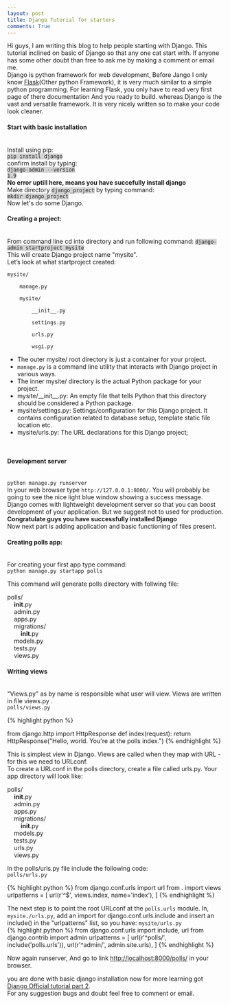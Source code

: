 ```yaml
---
layout: post
title: Django Tutorial for starters
comments: True
---
```


Hi guys, I am writing this blog to help people starting with Django. This tutorial inclined on basic of Django so that any one cat start with. If anyone has some other doubt than free to ask me by making a comment or email me. 
<br>
Django is python framework for web development, Before Jango I only know <a href="http://flask.pocoo.org/">Flask</a>(Other python Framework), it is very much similar to a simple python programming. For learning Flask, you only have to read very first page of there documentation And you ready to build. whereas Django is the vast and versatile framework. It is very nicely written so to make your code look cleaner. 
<br>

<h4>Start with basic installation</h4>
<br>
Install using pip:
<br>
<code style="background-color: #d3d3d3">pip install django</code>
<br>
confirm install by typing:
<br>
<code style="background-color: #d3d3d3">django-admin --version</code>
<br>
<code style="background-color: #d3d3d3">1.9</code>
<br>
<b>No error uptill here, means you have succefully install django</b>
<br>
Make directory <code style="background-color: #d3d3d3">django_project</code> by typing command:
<br> <code style="background-color: #d3d3d3">mkdir django_project</code>
<br>
Now let's do some Django. 
<br>
<h4>Creating a project:</h4>
<br>
From command line cd into directory and run following command:
<code style="background-color: #d3d3d3">django-admin startproject mysite</code>
<br>
This will create Django project name "mysite". 
<br>
Let’s look at what startproject created:
<br>
<code style="background-color: ">
mysite/<br>
&nbsp;&nbsp;&nbsp;&nbsp;manage.py<br>
&nbsp;&nbsp;&nbsp;&nbsp;mysite/<br>
&nbsp;&nbsp;&nbsp;&nbsp;&nbsp;&nbsp;&nbsp;&nbsp;__init__.py<br>
&nbsp;&nbsp;&nbsp;&nbsp;&nbsp;&nbsp;&nbsp;&nbsp;settings.py<br>
&nbsp;&nbsp;&nbsp;&nbsp;&nbsp;&nbsp;&nbsp;&nbsp;urls.py<br>
&nbsp;&nbsp;&nbsp;&nbsp;&nbsp;&nbsp;&nbsp;&nbsp;wsgi.py<br></code>

<ul>
  <li>The outer mysite/ root directory is just a container for your project.</li>
  <li ><code>manage.py</code> is a command line utility that interacts with Django project in various ways.</li>
  <li>The inner mysite/ directory is the actual Python package for your project.</li>
  <li>mysite/__init__.py: An empty file that tells Python that this directory should be considered a Python package. </li>
  <li>mysite/settings.py: Settings/configuration for this Django project. It contains configuration related to database setup, template static file location etc.</li>
  <li>mysite/urls.py: The URL declarations for this Django project; </li>
</ul>

<br>
<h4>Development server</h4>
<br>
<code style="background-color: ">python manage.py runserver</code>
<br>
In your web browser type <code>http://127.0.0.1:8000/</code>. You will probably be going to see the nice light blue window showing a success message.  <br>
Django comes with lightweight development server so that you can boost development of your application. But we suggest not to used for production. 
<br><b>Congratulate guys you have successfully installed Django</b>

<br>
Now next part is adding application and basic functioning of files present.
<br>
<h4>Creating polls app:</h4><br>
For creating your first app type command:<br>
<code style="background-color: ">python manage.py startapp polls</code><br>

This command will generate polls directory with follwing file:<br>

polls/<br>
&nbsp;&nbsp;&nbsp;&nbsp;__init__.py<br>
&nbsp;&nbsp;&nbsp;&nbsp;admin.py<br>
&nbsp;&nbsp;&nbsp;&nbsp;apps.py<br>
&nbsp;&nbsp;&nbsp;&nbsp;migrations/<br>
&nbsp;&nbsp;&nbsp;&nbsp;&nbsp;&nbsp;&nbsp;&nbsp;__init__.py<br>
&nbsp;&nbsp;&nbsp;&nbsp;models.py<br>
&nbsp;&nbsp;&nbsp;&nbsp;tests.py<br>
&nbsp;&nbsp;&nbsp;&nbsp;views.py<br>

<h4>Writing views</h4>
<br>
"Views.py" as by name is responsible what user will view. Views are written in file views.py .<br>
<code>polls/views.py</code><br>

{% highlight python %}

from django.http import HttpResponse
def index(request):
    return HttpResponse("Hello, world. You're at the polls index.") 
{% endhighlight %} 

This is simplest view in Django. Views are called when they map with URL - for this we need to URLconf.
<br>
To create a URLconf in the polls directory, create a file called urls.py. Your app directory will look like:
<br>

polls/<br>
&nbsp;&nbsp;&nbsp;&nbsp;__init__.py<br>
&nbsp;&nbsp;&nbsp;&nbsp;admin.py<br>
&nbsp;&nbsp;&nbsp;&nbsp;apps.py<br>
&nbsp;&nbsp;&nbsp;&nbsp;migrations/<br>
&nbsp;&nbsp;&nbsp;&nbsp;&nbsp;&nbsp;&nbsp;&nbsp;__init__.py<br>
&nbsp;&nbsp;&nbsp;&nbsp;models.py<br>
&nbsp;&nbsp;&nbsp;&nbsp;tests.py<br>
&nbsp;&nbsp;&nbsp;&nbsp;urls.py<br>
&nbsp;&nbsp;&nbsp;&nbsp;views.py<br>

In the polls/urls.py file include the following code:
<br>
<code>polls/urls.py</code><br>

{% highlight python %}
from django.conf.urls import url
from . import views
urlpatterns = [
    url(r'^$', views.index, name='index'),
]
{% endhighlight %} 

The next step is to point the root URLconf at the <code>polls.urls</code> module. In,  <code>mysite./urls.py</code>, add an import for django.conf.urls.include and insert an include() in the "urlpatterns" list, so you have:
<code>mysite/urls.py</code>
<br>
{% highlight python %}
from django.conf.urls import include, url
from django.contrib import admin
urlpatterns = [
    url(r'^polls/', include('polls.urls')),
    url(r'^admin/', admin.site.urls),
]
{% endhighlight %} 

Now again runserver, And go to link <a href="http://localhost:8000/polls/"> http://localhost:8000/polls/</a> in your browser.
<br>

you are done with basic django installation now for more learning got <a href="https://docs.djangoproject.com/en/1.9/intro/tutorial02/">Django Official tutorial part 2</a>.
<br>
For any suggestion bugs and doubt feel free to comment or email.
<br>